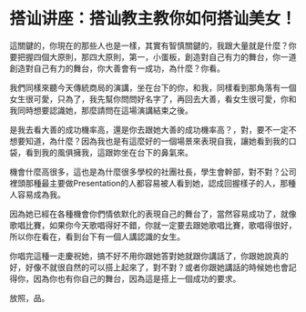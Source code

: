 # 搭讪讲座：搭讪教主教你如何搭讪美女！

這關鍵的，你現在的那些人也是一樣，其實有智慎關鍵的，我跟大量就是什麼？你要把握四個大原則，那四大原則，第一，小蛋板，創造對自己有力的舞台，你一道創造對自己有力的舞台，你大善會有一成功，為什麼？你看。

我們同樣來聽今天傳統商局的演講，坐在台下的你，和我，同樣看到那角落有一個女生很可愛，只為了，我先幫你問問好名字了，再回去大善，看女生很可愛，你和我同時想要認識她，那麼請問在這場演講結束之後。

是我去看大善的成功機率高，還是你去跟她大善的成功機率高？，對，要不一定不想要知道，為什麼？因為我也是有這麼好的一個場景來表現自我，讓她看到我的口袋，看到我的風俱擁我，這跟妳坐在台下的鼻氣來。

機會什麼高很多，這也是為什麼很多學校的社團社長，學生會幹部，對不對？公司裡頭那種最主要做Presentation的人都容易被人看到她，認成回握樣子的人，那種人容易成為我。

因為她已經在各種機會你們情依默化的表現自己的舞台了，當然容易成功了，就像歌唱比賽，如果你今天歌唱得好不錯，你就一定要去跟她歌唱比賽，歌唱得很好，所以你在看在，看到台下有一個人講認識的女生。

你唱完這種一走慶祝她，搞不好不用你跟她答對她就跟你講話了，你跟她說真的好，好像不就很自然的可以搭上起來了，對不對？或者你跟她講話的時候她也會記得你，因為你也有你自己的舞台，因為這是搭上一個成功的要求。

放照，品。